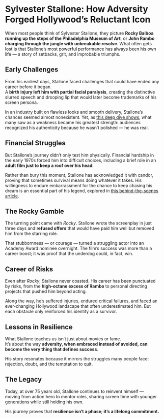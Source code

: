 # Sylvester Stallone: How Adversity Forged Hollywood’s Reluctant Icon

When most people think of Sylvester Stallone, they picture **Rocky Balboa running up the steps of the Philadelphia Museum of Art**, or **John Rambo charging through the jungle with unbreakable resolve**. What often gets lost is that Stallone’s most powerful performance has always been his own life — a story of setbacks, grit, and improbable triumphs.


## Early Challenges

From his earliest days, Stallone faced challenges that could have ended any career before it began.  
A **birth injury left him with partial facial paralysis**, creating the distinctive slurred speech and drooping lip that would later become trademarks of his screen persona.  

In an industry built on flawless looks and smooth delivery, Stallone’s chances seemed almost nonexistent. Yet, as [this deep dive shows](https://flipthemoviescript.com/sylvester-stallone/), what many saw as a weakness became his greatest strength: audiences recognized his authenticity because he wasn’t polished — he was real.


## Financial Struggles

But Stallone’s journey didn’t only test him physically. Financial hardship in the early 1970s forced him into difficult choices, including a brief role in an **adult film just to keep a roof over his head**.  

Rather than bury this moment, Stallone has acknowledged it with candor, proving that sometimes survival means doing whatever it takes. His willingness to endure embarrassment for the chance to keep chasing his dream is an essential part of his legend, explored in [this behind-the-scenes article](https://flipthemoviescript.com/sylvester-stallone-adult-movie-career-before-rocky/).


## The Rocky Gamble

The turning point came with *Rocky*. Stallone wrote the screenplay in just three days and **refused offers** that would have paid him well but removed him from the starring role.  

That stubbornness — or courage — turned a struggling actor into an Academy Award nominee overnight. The film’s success was more than a career boost; it was proof that the underdog could, in fact, win.


## Career of Risks

Even after *Rocky*, Stallone never coasted. His career has been punctuated by risks, from the **high-octane excess of Rambo** to personal directing projects that pushed him beyond acting.  

Along the way, he’s suffered injuries, endured critical failures, and faced an ever-changing Hollywood landscape that often underestimated him. But each obstacle only reinforced his identity as a survivor.


## Lessons in Resilience

What Stallone teaches us isn’t just about movies or fame.  
It’s about the way **adversity, when embraced instead of avoided, can become the very thing that defines success**.  

His story resonates because it mirrors the struggles many people face: rejection, doubt, and the temptation to quit.


## The Legacy

Today, at over 75 years old, Stallone continues to reinvent himself — moving from action hero to mentor roles, sharing screen time with younger generations while still holding his own.  

His journey proves that **resilience isn’t a phase; it’s a lifelong commitment.**
